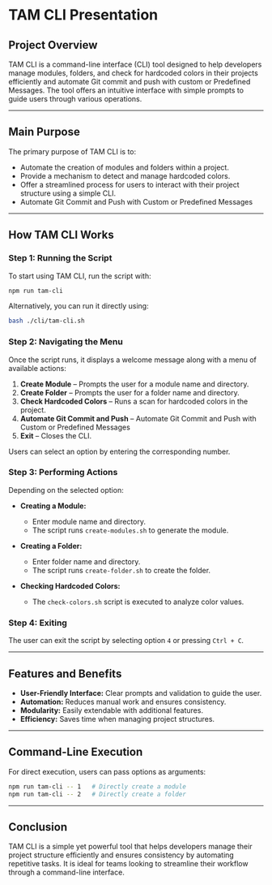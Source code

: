 # TAM CLI Presentation

## Project Overview
TAM CLI is a command-line interface (CLI) tool designed to help developers manage modules, folders, and check for hardcoded colors in their projects efficiently and automate Git commit and push with custom or Predefined Messages. The tool offers an intuitive interface with simple prompts to guide users through various operations.

---

## Main Purpose
The primary purpose of TAM CLI is to:
- Automate the creation of modules and folders within a project.
- Provide a mechanism to detect and manage hardcoded colors.
- Offer a streamlined process for users to interact with their project structure using a simple CLI.
- Automate Git Commit and Push with Custom or Predefined Messages


---

## How TAM CLI Works

### Step 1: Running the Script
To start using TAM CLI, run the script with:
```bash
npm run tam-cli
```
Alternatively, you can run it directly using:
```bash
bash ./cli/tam-cli.sh
```

### Step 2: Navigating the Menu
Once the script runs, it displays a welcome message along with a menu of available actions:
1. **Create Module** – Prompts the user for a module name and directory.
2. **Create Folder** – Prompts the user for a folder name and directory.
3. **Check Hardcoded Colors** – Runs a scan for hardcoded colors in the project.
4. **Automate Git Commit and Push** – Automate Git Commit and Push with Custom or Predefined Messages
5. **Exit** – Closes the CLI.

Users can select an option by entering the corresponding number.

### Step 3: Performing Actions
Depending on the selected option:
- **Creating a Module:**
  - Enter module name and directory.
  - The script runs `create-modules.sh` to generate the module.

- **Creating a Folder:**
  - Enter folder name and directory.
  - The script runs `create-folder.sh` to create the folder.

- **Checking Hardcoded Colors:**
  - The `check-colors.sh` script is executed to analyze color values.

### Step 4: Exiting
The user can exit the script by selecting option `4` or pressing `Ctrl + C`.

---

## Features and Benefits
- **User-Friendly Interface:** Clear prompts and validation to guide the user.
- **Automation:** Reduces manual work and ensures consistency.
- **Modularity:** Easily extendable with additional features.
- **Efficiency:** Saves time when managing project structures.

---

## Command-Line Execution
For direct execution, users can pass options as arguments:
```bash
npm run tam-cli -- 1   # Directly create a module
npm run tam-cli -- 2   # Directly create a folder
```

---

## Conclusion
TAM CLI is a simple yet powerful tool that helps developers manage their project structure efficiently and ensures consistency by automating repetitive tasks. It is ideal for teams looking to streamline their workflow through a command-line interface.

